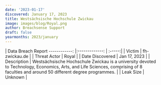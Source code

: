 ```yaml
---
date: '2023-01-17'
discovered: January 17, 2023
title: Westsächsische Hochschule Zwickau
image: images/blog/Royal.png
author: Breachsense Support
draft: false
yearmonths: 2023/january
---
```



| Data Breach Report
------------:     |:-------------:    | :-----:|
| Victim      | fh-zwickau.de      | 
| Threat Actor      | Royal      | 
| Date Discovered      | Jan 17, 2023      | 
| Description      | Westsächsische Hochschule Zwickau is a university devoted to Technology, Economics, Arts, and Life Sciences, comprising of 8 faculties and around 50 different degree programmes.      | 
| Leak Size      | Unknown      | 

